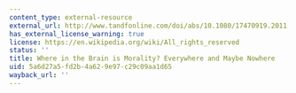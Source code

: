 ```yaml
---
content_type: external-resource
external_url: http://www.tandfonline.com/doi/abs/10.1080/17470919.2011.569146
has_external_license_warning: true
license: https://en.wikipedia.org/wiki/All_rights_reserved
status: ''
title: Where in the Brain is Morality? Everywhere and Maybe Nowhere
uid: 5a6d27a5-fd2b-4a62-9e97-c29c09aa1d65
wayback_url: ''
---
```

